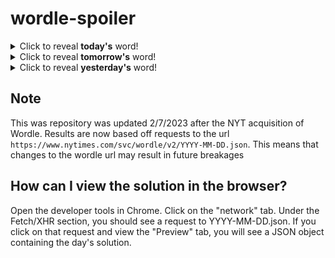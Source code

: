 # wordle-spoiler

<details>
  <summary>Click to reveal <b>today's</b> word!</summary>
  <br>
  <b> steel </b>
</details>

<details>
  <summary>Click to reveal <b>tomorrow's</b> word!</summary>
  <br>
  <b> blimp </b>
</details>

<details>
  <summary>Click to reveal <b>yesterday's</b> word!</summary>
  <br>
  <b> whiny </b>
</details>

## Note
This was repository was updated 2/7/2023 after the NYT acquisition of Wordle. Results are now based off requests to the url `https://www.nytimes.com/svc/wordle/v2/YYYY-MM-DD.json`. This means that changes to the wordle url may result in future breakages

## How can I view the solution in the browser?
Open the developer tools in Chrome. Click on the "network" tab. Under the Fetch/XHR section, you should see a request to YYYY-MM-DD.json. If you click on that request and view the "Preview" tab, you will see a JSON object containing the day's solution.